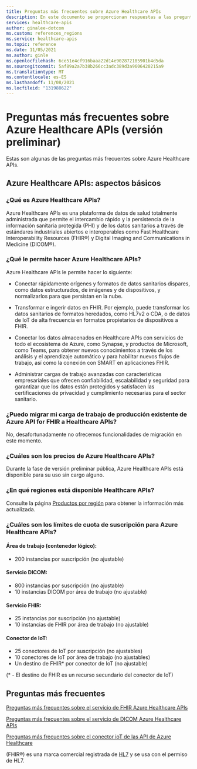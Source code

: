 ```yaml
---
title: Preguntas más frecuentes sobre Azure Healthcare APIs
description: En este documento se proporcionan respuestas a las preguntas más frecuentes sobre Azure Healthcare APIs.
services: healthcare-apis
author: ginalee-dotcom
ms.custom: references_regions
ms.service: healthcare-apis
ms.topic: reference
ms.date: 11/05/2021
ms.author: ginle
ms.openlocfilehash: 6ce51e4cf916baaa22d14e902872185901b4d5da
ms.sourcegitcommit: 5af89a2a7b38b266cc3adc389d3a9606420215a9
ms.translationtype: MT
ms.contentlocale: es-ES
ms.lasthandoff: 11/08/2021
ms.locfileid: "131988622"
---
```

# <a name="frequently-asked-questions-about-azure-healthcare-apis-preview"></a>Preguntas más frecuentes sobre Azure Healthcare APIs (versión preliminar)

Estas son algunas de las preguntas más frecuentes sobre Azure Healthcare APIs.

## <a name="azure-healthcare-apis-the-basics"></a>Azure Healthcare APIs: aspectos básicos

### <a name="what-is-the-azure-healthcare-apis"></a>¿Qué es Azure Healthcare APIs?
Azure Healthcare APIs es una plataforma de datos de salud totalmente administrada que permite el intercambio rápido y la persistencia de la información sanitaria protegida (PHI) y de los datos sanitarios a través de estándares industriales abiertos e interoperables como Fast Healthcare Interoperability Resources (FHIR®) y Digital Imaging and Communications in Medicine (DICOM®).

### <a name="what-do-the-azure-healthcare-apis-enable-you-to-do"></a>¿Qué le permite hacer Azure Healthcare APIs?
Azure Healthcare APIs le permite hacer lo siguiente: 

* Conectar rápidamente orígenes y formatos de datos sanitarios dispares, como datos estructurados, de imágenes y de dispositivos, y normalizarlos para que persistan en la nube.

* Transformar e ingerir datos en FHIR. Por ejemplo, puede transformar los datos sanitarios de formatos heredados, como HL7v2 o CDA, o de datos de IoT de alta frecuencia en formatos propietarios de dispositivos a FHIR.

* Conectar los datos almacenados en Healthcare APIs con servicios de todo el ecosistema de Azure, como Synapse, y productos de Microsoft, como Teams, para obtener nuevos conocimientos a través de los análisis y el aprendizaje automático y para habilitar nuevos flujos de trabajo, así como la conexión con SMART en aplicaciones FHIR.

* Administrar cargas de trabajo avanzadas con características empresariales que ofrecen confiabilidad, escalabilidad y seguridad para garantizar que los datos están protegidos y satisfacen las certificaciones de privacidad y cumplimiento necesarias para el sector sanitario.

### <a name="can-i-migrate-my-existing-production-workload-from-azure-api-for-fhir-to-healthcare-apis"></a>¿Puedo migrar mi carga de trabajo de producción existente de Azure API for FHIR a Healthcare APIs?
No, desafortunadamente no ofrecemos funcionalidades de migración en este momento. 

### <a name="what-is-the-pricing-of-azure-healthcare-apis"></a>¿Cuáles son los precios de Azure Healthcare APIs?
Durante la fase de versión preliminar pública, Azure Healthcare APIs está disponible para su uso sin cargo alguno.

### <a name="what-regions-are-healthcare-apis-available"></a>¿En qué regiones está disponible Healthcare APIs?
Consulte la página [Productos por región](https://azure.microsoft.com/global-infrastructure/services/?products=azure-api-for-fhir) para obtener la información más actualizada. 
          
### <a name="what-are-the-subscription-quota-limits-for-the-azure-healthcare-apis"></a>¿Cuáles son los límites de cuota de suscripción para Azure Healthcare APIs?

#### <a name="workspace-logical-container"></a>Área de trabajo (contenedor lógico):
* 200 instancias por suscripción (no ajustable)

#### <a name="dicom-service"></a>Servicio DICOM:
* 800 instancias por suscripción (no ajustable)
* 10 instancias DICOM por área de trabajo (no ajustable)

#### <a name="fhir-service"></a>Servicio FHIR:
* 25 instancias por suscripción (no ajustable)
* 10 instancias de FHIR por área de trabajo (no ajustable)

#### <a name="iot-connector"></a>Conector de IoT:
* 25 conectores de IoT por suscripción (no ajustables)
* 10 conectores de IoT por área de trabajo (no ajustables)
* Un destino de FHIR* por conector de IoT (no ajustable)

(* - El destino de FHIR es un recurso secundario del conector de IoT)

## <a name="more-frequently-asked-questions"></a>Preguntas más frecuentes
[Preguntas más frecuentes sobre el servicio de FHIR Azure Healthcare APIs](./fhir/fhir-faq.md)

[Preguntas más frecuentes sobre el servicio de DICOM Azure Healthcare APIs](./dicom/dicom-services-faqs.yml)

[Preguntas más frecuentes sobre el conector ioT de las API de Azure Healthcare](./iot/iot-connector-faqs.md)

(FHIR&#174;) es una marca comercial registrada de [HL7](https://hl7.org/fhir/) y se usa con el permiso de HL7.
